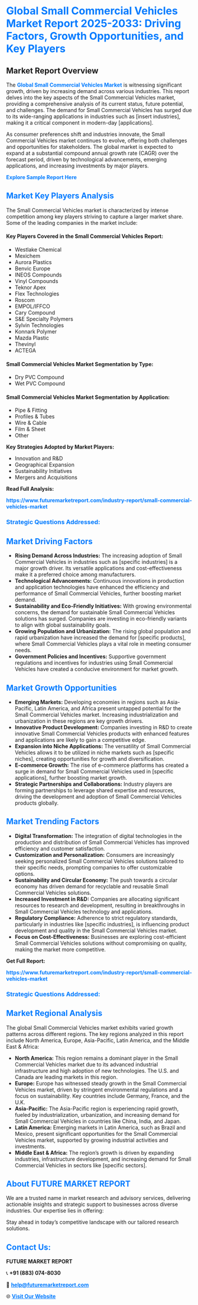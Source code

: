 <h1 style="color: #007BFF;">Global Small Commercial Vehicles Market Report 2025-2033: Driving Factors, Growth Opportunities, and Key Players</h1>

<section id="overview">
<h2>Market Report Overview</h2>
<p>The <a href="https://www.futuremarketreport.com/industry-report/small-commercial-vehicles-market" style="color: #007BFF; text-decoration: none;"><strong>Global Small Commercial Vehicles Market</strong></a> is witnessing significant growth, driven by increasing demand across various industries. This report delves into the key aspects of the Small Commercial Vehicles market, providing a comprehensive analysis of its current status, future potential, and challenges. The demand for Small Commercial Vehicles has surged due to its wide-ranging applications in industries such as [insert industries], making it a critical component in modern-day [applications].</p>
<p>As consumer preferences shift and industries innovate, the Small Commercial Vehicles market continues to evolve, offering both challenges and opportunities for stakeholders. The global market is expected to expand at a substantial compound annual growth rate (CAGR) over the forecast period, driven by technological advancements, emerging applications, and increasing investments by major players.</p>
</section>

<section id="overview">
<p><a href="https://www.futuremarketreport.com/request-sample/reportId=32732" style="color: #007BFF; text-decoration: none;"><strong>Explore Sample Report Here</strong></a></p>
</section>

<section id="key-players">
<h2 style="color: #007BFF;">Market Key Players Analysis</h2>
<p>The Small Commercial Vehicles market is characterized by intense competition among key players striving to capture a larger market share. Some of the leading companies in the market include:</p>
<h4>Key Players Covered in the Small Commercial Vehicles Report:</h4>
<ul><li>Westlake Chemical</li><li>Mexichem</li><li>Aurora Plastics</li><li>Benvic Europe</li><li>INEOS Compounds</li><li>Vinyl Compounds</li><li>Teknor Apex</li><li>Flex Technologies</li><li>Roscom</li><li>EMPOL/IFFCO</li><li>Cary Compound</li><li>S&amp;E Specialty Polymers</li><li>Sylvin Technologies</li><li>Konnark Polymer</li><li>Mazda Plastic</li><li>Thevinyl</li><li>ACTEGA</li></ul>
<h4>Small Commercial Vehicles Market Segmentation by Type:</h4>
<ul><li>Dry PVC Compound</li><li>Wet PVC Compound</li></ul>

<h4>Small Commercial Vehicles Market Segmentation by Application:</h4>
<ul><li>Pipe &amp; Fitting</li><li>Profiles &amp; Tubes</li><li>Wire &amp; Cable</li><li>Film &amp; Sheet</li><li>Other</li></ul>
<p><strong>Key Strategies Adopted by Market Players:</strong></p>
<ul>
<li>Innovation and R&D</li>
<li>Geographical Expansion</li>
<li>Sustainability Initiatives</li>
<li>Mergers and Acquisitions</li>
</ul>
</section>

<section>
<p><strong>Read Full Analysis: </strong></p><a href="https://www.futuremarketreport.com/industry-report/small-commercial-vehicles-market" style="color: #007BFF; text-decoration: none;"><strong>https://www.futuremarketreport.com/industry-report/small-commercial-vehicles-market</strong></a>
<h3 style="color: #007BFF;">Strategic Questions Addressed:</h3>
</section>

<section id="driving-factors">
<h2 style="color: #007BFF;">Market Driving Factors</h2>
<ul>
<li><strong>Rising Demand Across Industries:</strong> The increasing adoption of Small Commercial Vehicles in industries such as [specific industries] is a major growth driver. Its versatile applications and cost-effectiveness make it a preferred choice among manufacturers.</li>
<li><strong>Technological Advancements:</strong> Continuous innovations in production and application technologies have enhanced the efficiency and performance of Small Commercial Vehicles, further boosting market demand.</li>
<li><strong>Sustainability and Eco-Friendly Initiatives:</strong> With growing environmental concerns, the demand for sustainable Small Commercial Vehicles solutions has surged. Companies are investing in eco-friendly variants to align with global sustainability goals.</li>
<li><strong>Growing Population and Urbanization:</strong> The rising global population and rapid urbanization have increased the demand for [specific products], where Small Commercial Vehicles plays a vital role in meeting consumer needs.</li>
<li><strong>Government Policies and Incentives:</strong> Supportive government regulations and incentives for industries using Small Commercial Vehicles have created a conducive environment for market growth.</li>
</ul>
</section>

<section id="growth-opportunities">
<h2 style="color: #007BFF;">Market Growth Opportunities</h2>
<ul>
<li><strong>Emerging Markets:</strong> Developing economies in regions such as Asia-Pacific, Latin America, and Africa present untapped potential for the Small Commercial Vehicles market. Increasing industrialization and urbanization in these regions are key growth drivers.</li>
<li><strong>Innovative Product Development:</strong> Companies investing in R&D to create innovative Small Commercial Vehicles products with enhanced features and applications are likely to gain a competitive edge.</li>
<li><strong>Expansion into Niche Applications:</strong> The versatility of Small Commercial Vehicles allows it to be utilized in niche markets such as [specific niches], creating opportunities for growth and diversification.</li>
<li><strong>E-commerce Growth:</strong> The rise of e-commerce platforms has created a surge in demand for Small Commercial Vehicles used in [specific applications], further boosting market growth.</li>
<li><strong>Strategic Partnerships and Collaborations:</strong> Industry players are forming partnerships to leverage shared expertise and resources, driving the development and adoption of Small Commercial Vehicles products globally.</li>
</ul>
</section>

<section id="trending-factors">
<h2 style="color: #007BFF;">Market Trending Factors</h2>
<ul>
<li><strong>Digital Transformation:</strong> The integration of digital technologies in the production and distribution of Small Commercial Vehicles has improved efficiency and customer satisfaction.</li>
<li><strong>Customization and Personalization:</strong> Consumers are increasingly seeking personalized Small Commercial Vehicles solutions tailored to their specific needs, prompting companies to offer customizable options.</li>
<li><strong>Sustainability and Circular Economy:</strong> The push towards a circular economy has driven demand for recyclable and reusable Small Commercial Vehicles solutions.</li>
<li><strong>Increased Investment in R&D:</strong> Companies are allocating significant resources to research and development, resulting in breakthroughs in Small Commercial Vehicles technology and applications.</li>
<li><strong>Regulatory Compliance:</strong> Adherence to strict regulatory standards, particularly in industries like [specific industries], is influencing product development and quality in the Small Commercial Vehicles market.</li>
<li><strong>Focus on Cost-Effectiveness:</strong> Businesses are exploring cost-efficient Small Commercial Vehicles solutions without compromising on quality, making the market more competitive.</li>
</ul>
</section>

<section>
<p><strong>Get Full Report: </strong></p><a href="https://www.futuremarketreport.com/industry-report/small-commercial-vehicles-market" style="color: #007BFF; text-decoration: none;"><strong>https://www.futuremarketreport.com/industry-report/small-commercial-vehicles-market</strong></a>
<h3 style="color: #007BFF;">Strategic Questions Addressed:</h3>
</section>


<section id="regional-analysis">
<h2 style="color: #007BFF;">Market Regional Analysis</h2>
<p>The global Small Commercial Vehicles market exhibits varied growth patterns across different regions. The key regions analyzed in this report include North America, Europe, Asia-Pacific, Latin America, and the Middle East & Africa:</p>
<ul>
<li><strong>North America:</strong> This region remains a dominant player in the Small Commercial Vehicles market due to its advanced industrial infrastructure and high adoption of new technologies. The U.S. and Canada are leading markets in this region.</li>
<li><strong>Europe:</strong> Europe has witnessed steady growth in the Small Commercial Vehicles market, driven by stringent environmental regulations and a focus on sustainability. Key countries include Germany, France, and the U.K.</li>
<li><strong>Asia-Pacific:</strong> The Asia-Pacific region is experiencing rapid growth, fueled by industrialization, urbanization, and increasing demand for Small Commercial Vehicles in countries like China, India, and Japan.</li>
<li><strong>Latin America:</strong> Emerging markets in Latin America, such as Brazil and Mexico, present significant opportunities for the Small Commercial Vehicles market, supported by growing industrial activities and investments.</li>
<li><strong>Middle East & Africa:</strong> The region’s growth is driven by expanding industries, infrastructure development, and increasing demand for Small Commercial Vehicles in sectors like [specific sectors].</li>
</ul>
</section>

<footer>
<h2 style="color: #007BFF;">About FUTURE MARKET REPORT</h2>
<p>We are a trusted name in market research and advisory services, delivering actionable insights and strategic support to businesses across diverse industries. Our expertise lies in offering:</p>

<p>Stay ahead in today’s competitive landscape with our tailored research solutions.</p>

<h2 style="color: #007BFF;">Contact Us:</h2>
<p><strong>FUTURE MARKET REPORT</strong></p>
<p>📞 <strong>+91 (883) 074-8030</strong></p>
<p>📧 <strong><a href="mailto:help@futuremarketreport.com" style="color: #007BFF;">help@futuremarketreport.com</a></strong></p>
<p>🌐 <strong><a href="https://www.futuremarketreport.com/" style="color: #007BFF;">Visit Our Website</a></strong></p>
</footer>
